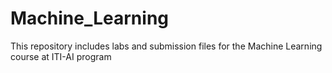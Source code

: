 # Machine_Learning
This repository includes labs and submission files for the Machine Learning course at ITI-AI program
